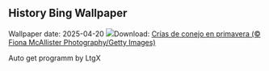 ## History Bing Wallpaper
Wallpaper date: 2025-04-20
![](https://www.bing.com/th?id=OHR.BunnyLove_ES-ES9248343079_UHD.jpg&w=1000)Download: [Crías de conejo en primavera (© Fiona McAllister Photography/Getty Images)](https://www.bing.com/th?id=OHR.BunnyLove_ES-ES9248343079_UHD.jpg)

Auto get programm by LtgX
